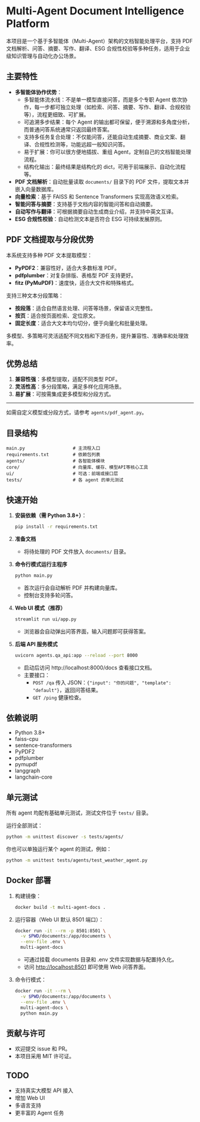 
# Multi-Agent Document Intelligence Platform

本项目是一个基于多智能体（Multi-Agent）架构的文档智能处理平台，支持 PDF 文档解析、问答、摘要、写作、翻译、ESG 合规性校验等多种任务，适用于企业级知识管理与自动化办公场景。

## 主要特性

- **多智能体协作优势**：
  - 多智能体流水线：不是单一模型直接问答，而是多个专职 Agent 依次协作，每一步都可独立处理（如检索、问答、摘要、写作、翻译、合规校验等），流程更细致、可扩展。
  - 可追溯多步结果：每个 Agent 的输出都可保留，便于溯源和多角度分析，而普通问答系统通常只返回最终答案。
  - 支持多任务复合处理：不仅能问答，还能自动生成摘要、商业文案、翻译、合规性检测等，功能远超一般知识问答。
  - 易于扩展：你可以很方便地插拔、重组 Agent，定制自己的文档智能处理流程。
  - 结构化输出：最终结果是结构化的 dict，可用于前端展示、自动化流程等。
- **PDF 文档解析**：自动批量读取 `documents/` 目录下的 PDF 文件，提取文本并嵌入向量数据库。
- **向量检索**：基于 FAISS 和 Sentence Transformers 实现高效语义检索。
- **智能问答与摘要**：支持基于文档内容的智能问答和自动摘要。
- **自动写作与翻译**：可根据摘要自动生成商业介绍，并支持中英文互译。
- **ESG 合规性校验**：自动检测文本是否符合 ESG 可持续发展原则。

## PDF 文档提取与分段优势

本系统支持多种 PDF 文本提取模型：

- **PyPDF2**：兼容性好，适合大多数标准 PDF。
- **pdfplumber**：对复杂排版、表格型 PDF 支持更好。
- **fitz (PyMuPDF)**：速度快，适合大文件和特殊格式。

支持三种文本分段策略：

- **按段落**：适合自然语言处理、问答等场景，保留语义完整性。
- **按页**：适合按页面检索、定位原文。
- **固定长度**：适合大文本均匀切分，便于向量化和批量处理。

多模型、多策略可灵活适配不同文档和下游任务，提升兼容性、准确率和处理效率。

## 优势总结

1. **兼容性强**：多模型提取，适配不同类型 PDF。
2. **灵活性高**：多分段策略，满足多样化应用场景。
3. **易扩展**：可按需集成更多模型和分段方式。

---
如需自定义模型或分段方式，请参考 `agents/pdf_agent.py`。

## 目录结构

   ```
   main.py                  # 主流程入口
   requirements.txt         # 依赖包列表
   agents/                  # 各智能体模块
   core/                    # 向量库、缓存、模型API等核心工具
   ui/                      # 可选：前端或接口层
   tests/                   # 各 agent 的单元测试
   ```

## 快速开始

1. **安装依赖（需 Python 3.8+）**：

   ```bash
   pip install -r requirements.txt
   ```

2. **准备文档**
   - 将待处理的 PDF 文件放入 `documents/` 目录。

3. **命令行模式运行主程序**

   ```bash
   python main.py
   ```

   - 首次运行会自动解析 PDF 并构建向量库。
   - 控制台支持多轮问答。


4. **Web UI 模式（推荐）**

   ```bash
   streamlit run ui/app.py
   ```

   - 浏览器会自动弹出问答界面，输入问题即可获得答案。

5. **后端 API 服务模式**

   ```bash
   uvicorn agents.qa_api:app --reload --port 8000
   ```

   - 启动后访问 http://localhost:8000/docs 查看接口文档。
   - 主要接口：
     - `POST /qa` 传入 JSON：`{"input": "你的问题", "template": "default"}`，返回问答结果。
     - `GET /ping` 健康检查。

## 依赖说明

- Python 3.8+
- faiss-cpu
- sentence-transformers
- PyPDF2
- pdfplumber
- pymupdf
- langgraph
- langchain-core


## 单元测试

所有 agent 均配有基础单元测试，测试文件位于 `tests/` 目录。

运行全部测试：

```bash
python -m unittest discover -s tests/agents/
```

你也可以单独运行某个 agent 的测试，例如：

```bash
python -m unittest tests/agents/test_weather_agent.py
```


## Docker 部署

1. 构建镜像：

   ```bash
   docker build -t multi-agent-docs .
   ```

2. 运行容器（Web UI 默认 8501 端口）：

   ```bash
   docker run -it --rm -p 8501:8501 \
     -v $PWD/documents:/app/documents \
     --env-file .env \
     multi-agent-docs
   ```

   - 可通过挂载 documents 目录和 .env 文件实现数据与配置持久化。
   - 访问 [http://localhost:8501](http://localhost:8501) 即可使用 Web 问答界面。

3. 命令行模式：

   ```bash
   docker run -it --rm \
     -v $PWD/documents:/app/documents \
     --env-file .env \
     multi-agent-docs \
     python main.py
   ```

## 贡献与许可

- 欢迎提交 issue 和 PR。
- 本项目采用 MIT 许可证。

## TODO

- 支持真实大模型 API 接入
- 增加 Web UI
- 多语言支持
- 更丰富的 Agent 任务

